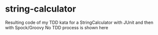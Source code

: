 # string-calculator

Resulting code of my TDD kata for a StringCalculator with JUnit and then with Spock/Groovy
No TDD process is shown here
